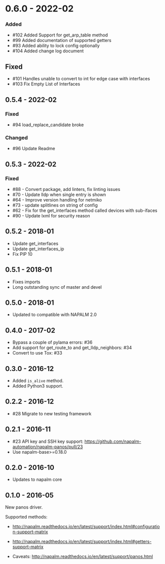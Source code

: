 # 0.6.0 - 2022-02

### Added
- #102 Added Support for get_arp_table method
- #99 Added documentation of supported getters
- #93 Added ability to lock config optionally
- #104 Added change log document

## Fixed
- #101 Handles unable to convert to int for edge case with interfaces
- #103 Fix Empty List of Interfaces

## 0.5.4 - 2022-02

### Fixed
- #94 load_replace_candidate broke

### Changed
- #96 Update Readme


## 0.5.3 - 2022-02

### Fixed
- #88 - Convert package, add linters, fix linting issues 
- #70 - Update lldp when single entry is shown
- #64 - Improve version handling for netmiko 
- #73 - update splitlines on string of config 
- #62 - Fix for the get_interfaces method called devices with sub-ifaces
- #90 - Update lxml for security reason 


## 0.5.2 - 2018-01

- Update get_interfaces
- Update get_interfaces_ip
- Fix PIP 10 


## 0.5.1 - 2018-01

- Fixes imports
- Long outstanding sync of master and devel


## 0.5.0 - 2018-01

- Updated to compatible with NAPALM 2.0


## 0.4.0 - 2017-02

- Bypass a couple of pylama errors: #36 
- Add support for get_route_to and get_lldp_neighbors: #34 
- Convert to use Tox: #33 


## 0.3.0 - 2016-12

- Added `is_alive` method.
- Added Python3 support.


## 0.2.2 - 2016-12

- #28 Migrate to new testing framework


## 0.2.1 - 2016-11

- #23 API key and SSH key support: https://github.com/napalm-automation/napalm-panos/pull/23
- Use napalm-base>=0.18.0


## 0.2.0 - 2016-10

- Updates to napalm core


## 0.1.0 - 2016-05

New panos driver.

Supported methods:
- http://napalm.readthedocs.io/en/latest/support/index.html#configuration-support-matrix
- http://napalm.readthedocs.io/en/latest/support/index.html#getters-support-matrix

- Caveats: http://napalm.readthedocs.io/en/latest/support/panos.html
